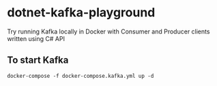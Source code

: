 # dotnet-kafka-playground
Try running Kafka locally in Docker with Consumer and Producer clients written using C# API

## To start Kafka
```console
docker-compose -f docker-compose.kafka.yml up -d
```
